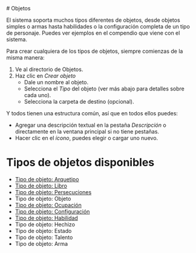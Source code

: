 <!--- This file is auto generated from module/manual/es/objetos.md --># Objetos

El sistema soporta muchos tipos diferentes de objetos, desde objetos simples o armas hasta habilidades o la configuración completa de un tipo de personaje. Puedes ver ejemplos en el compendio que viene con el sistema.

Para crear cualquiera de los tipos de objetos, siempre comienzas de la misma manera:

1. Ve al directorio de Objetos.
2. Haz clic en _Crear objeto_
   - Dale un nombre al objeto.
   - Selecciona el _Tipo_ del objeto (ver más abajo para detalles sobre cada uno).
   - Selecciona la carpeta de destino (opcional).

Y todos tienen una estructura común, así que en todos ellos puedes:

- Agregar una descripción textual en la pestaña _Descripción_ o directamente en la ventana principal si no tiene pestañas.
- Hacer clic en el _ícono_, puedes elegir o cargar uno nuevo.

# Tipos de objetos disponibles
- [Tipo de objeto: Arquetipo](objeto_arquetipo.md)
- [Tipo de objeto: Libro](objeto_libro.md)
- [Tipo de objeto: Persecuciones](persecuciones.md)
- Tipo de objeto: Objeto
- [Tipo de objeto: Ocupación](objeto_ocupacion.md)
- [Tipo de objeto: Configuración](objeto_configuracion.md)
- [Tipo de objeto: Habilidad](objeto_habilidad.md)
- Tipo de objeto: Hechizo
- Tipo de objeto: Estado
- Tipo de objeto: Talento
- Tipo de objeto: Arma
